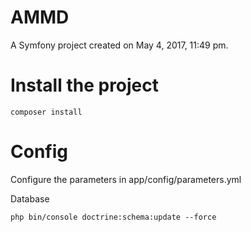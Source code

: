 AMMD
=====
A Symfony project created on May 4, 2017, 11:49 pm.

# Install the project

```
composer install
```
# Config

Configure the parameters in app/config/parameters.yml

Database

```
php bin/console doctrine:schema:update --force
```


